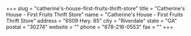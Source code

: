 +++
slug = "catherine's-house-first-fruits-thrift-store"
title = "Catherine's House - First Fruits Thrift Store"
name = "Catherine's House - First Fruits Thrift Store"
address = "6509 Hwy. 85"
city = "Riverdale"
state = "GA"
postal = "30274"
website = ""
phone = "678-216-0553"
fax = ""
+++
